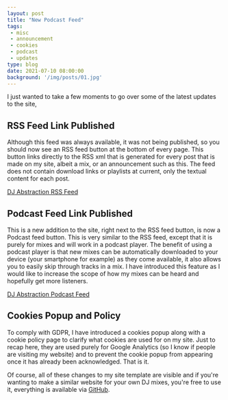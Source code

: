 ```yaml
---
layout: post
title: "New Podcast Feed"
tags:
 - misc
 - announcement
 - cookies
 - podcast
 - updates
type: blog
date: 2021-07-10 08:00:00
background: '/img/posts/01.jpg'
---
```


I just wanted to take a few moments to go over some of the latest updates to the site,

## RSS Feed Link Published

Although this feed was always available, it was not being published, so you should now see an RSS feed button at the bottom of every page.  This button links directly to the RSS xml that is generated for every post that is made on my site, albeit a mix, or an announcement such as this. The feed does not contain download links or playlists at current, only the textual content for each post.

[DJ Abstraction RSS Feed](/feed.xml)

## Podcast Feed Link Published

This is a new addition to the site, right next to the RSS feed button, is now a Podcast feed button. This is very similar to the RSS feed, except that it is purely for mixes and will work in a podcast player. The benefit of using a podcast player is that new mixes can be automatically downloaded to your device (your smartphone for example) as they come available, it also allows you to easily skip through tracks in a mix. I have introduced this feature as I would like to increase the scope of how my mixes can be heard and hopefully get more listeners.

[DJ Abstraction Podcast Feed](/feed/podcast.xml)

## Cookies Popup and Policy

To comply with GDPR, I have introduced a cookies popup along with a cookie policy page to clarify what cookies are used for on my site.  Just to recap here, they are used purely for Google Analytics (so I know if people are visiting my website) and to prevent the cookie popup from appearing once it has already been acknowledged. That is it.

Of course, all of these changes to my site template are visible and if you're wanting to make a similar website for your own DJ mixes, you're free to use it, everything is available via [GitHub](https://github.com/devoctomy/djabstraction.com).